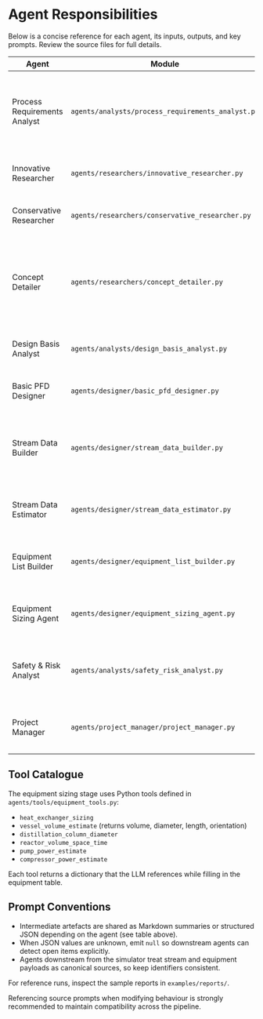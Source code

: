 # Agent Responsibilities

Below is a concise reference for each agent, its inputs, outputs, and key prompts. Review the source files for full details.

| Agent | Module | Reads | Writes | Purpose |
|-------|--------|-------|--------|---------|
| Process Requirements Analyst | `agents/analysts/process_requirements_analyst.py` | `problem_statement`, `messages` | `requirements` | Extracts objectives, constraints, components, and assumptions from the raw brief. |
| Innovative Researcher | `agents/researchers/innovative_researcher.py` | `requirements` | `research_concepts` | Proposes multiple process concepts. |
| Conservative Researcher | `agents/researchers/conservative_researcher.py` | `research_concepts`, `requirements` | Refined `research_concepts` (overwrites prior concepts) | Stress-tests concepts and adds feasibility commentary. |
| Concept Detailer | `agents/researchers/concept_detailer.py` | `research_concepts`, `requirements` | `selected_concept_details`, `selected_concept_name` | Selects the best concept and elaborates it for downstream agents (can prompt for manual choice). |
| Design Basis Analyst | `agents/analysts/design_basis_analyst.py` | `problem_statement`, `requirements`, concept detail | `design_basis` | Produces the formal design basis document. |
| Basic PFD Designer | `agents/designer/basic_pfd_designer.py` | `selected_concept_details`, `design_basis`, `requirements` | `basic_pfd` | Generates the conceptual flowsheet narrative. |
| Stream Data Builder | `agents/designer/stream_data_builder.py` | `basic_pfd`, `design_basis`, `requirements`, concept detail | `basic_stream_data` | Builds the stream inventory as JSON scaffolding for downstream estimation. |
| Stream Data Estimator | `agents/designer/stream_data_estimator.py` | Stream template, `basic_pfd`, `design_basis`, `requirements`, concept detail | Updated stream JSON plus heat/material balance (`basic_stream_data`, `basic_hmb_results`) | Estimates temperatures, pressures, flows, and compositions. |
| Equipment List Builder | `agents/designer/equipment_list_builder.py` | Stream table, `basic_pfd`, `design_basis`, `requirements` | `basic_equipment_template` | Lists major equipment as JSON objects ready for sizing. |
| Equipment Sizing Agent | `agents/designer/equipment_sizing_agent.py` | Equipment template, stream table, `basic_hmb_results`, requirements, design basis | Updated equipment JSON (`basic_equipment_template`) | Uses built-in sizing tools to populate duty/size fields and notes. |
| Safety & Risk Analyst | `agents/analysts/safety_risk_analyst.py` | `basic_pfd`, `basic_hmb_results`, `basic_equipment_template`, `requirements` | `basic_hmb_results`, `safety_risk_analyst_report` | Performs a HAZOP-style hazard assessment (JSON dossier). |
| Project Manager | `agents/project_manager/project_manager.py` | `requirements`, `basic_pfd`, `basic_hmb_results`, `basic_equipment_template`, `safety_risk_analyst_report` | `approval`, `project_manager_report` | Issues the final gate decision and implementation plan. |

## Tool Catalogue

The equipment sizing stage uses Python tools defined in `agents/tools/equipment_tools.py`:

- `heat_exchanger_sizing`
- `vessel_volume_estimate` (returns volume, diameter, length, orientation)
- `distillation_column_diameter`
- `reactor_volume_space_time`
- `pump_power_estimate`
- `compressor_power_estimate`

Each tool returns a dictionary that the LLM references while filling in the equipment table.

## Prompt Conventions

- Intermediate artefacts are shared as Markdown summaries or structured JSON depending on the agent (see table above).
- When JSON values are unknown, emit `null` so downstream agents can detect open items explicitly.
- Agents downstream from the simulator treat stream and equipment payloads as canonical sources, so keep identifiers consistent.

For reference runs, inspect the sample reports in `examples/reports/`.

Referencing source prompts when modifying behaviour is strongly recommended to maintain compatibility across the pipeline.
